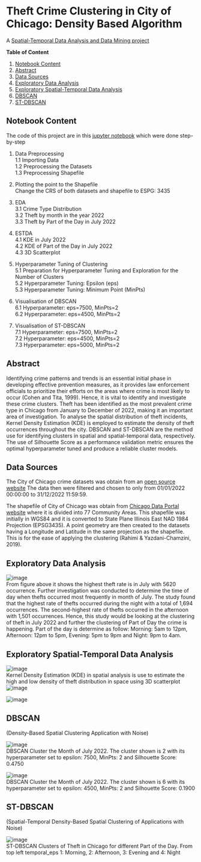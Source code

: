 # Theft Crime Clustering in City of Chicago: Density Based Algorithm
A [Spatial-Temporal Data Analysis and Data Mining project](https://github.com/AlinZohari/STDM/blob/main/chicago.ipynb)

**Table of Content**
1. [Notebook Content](https://github.com/AlinZohari/STDM/blob/main/README.md#notebook-content)
2. [Abstract](https://github.com/AlinZohari/STDM/blob/main/README.md#abstract)
3. [Data Sources](https://github.com/AlinZohari/STDM/blob/main/README.md#data-sources)
4. [Exploratory Data Analysis](https://github.com/AlinZohari/STDM/blob/main/README.md#exploratory-data-analysis)
5. [Exploratory Spatial-Temporal Data Analysis](https://github.com/AlinZohari/STDM/blob/main/README.md#exploratory-spatial-temporal-data-analysia)
6. [DBSCAN](https://github.com/AlinZohari/STDM/blob/main/README.md#dbscan)
7. [ST-DBSCAN](https://github.com/AlinZohari/STDM/blob/main/README.md#st-dbscan) 


## Notebook Content
The code of this project are in this [jupyter notebook](https://github.com/AlinZohari/STDM/blob/main/chicago.ipynb) which were done step-by-step

1. Data Preprocessing <br>
    1.1 Importing Data <br>
    1.2 Preprocessing the Datasets <br>
    1.3 Preprocessing Shapefile <br>
    
2. Plotting the point to the Shapefile <br>
Change the CRS of both datasets and shapefile to ESPG: 3435 <br>
    
3. EDA <br>
    3.1 Crime Type Distribution <br>
    3.2 Theft by month in the year 2022 <br>
    3.3 Theft by Part of the Day in July 2022 <br>
    
4. ESTDA <br>
    4.1 KDE in July 2022 <br>
    4.2 KDE of Part of the Day in July 2022 <br>
    4.3 3D Scatterplot <br>
    
5. Hyperparameter Tuning of Clustering <br>
    5.1 Preparation for Hyperparameter Tuning and Exploration for the Number of Clusters <br>
    5.2 Hyperparameter Tuning: Epsilon (eps) <br>
    5.3 Hyperparameter Tuning: Minimum Point (MinPts) <br>
    
6. Visualisation of DBSCAN <br>
    6.1 Hyperparameter: eps=7500, MinPts=2 <br>
    6.2 Hyperparameter: eps=4500, MinPts=2 <br>
    
7. Visualisation of ST-DBSCAN <br>
    7.1 Hyperparameter: eps=7500, MinPts=2 <br>
    7.2 Hyperparameter: eps=4500, MinPts=2 <br>
    7.3 Hyperparameter: eps=5000, MinPts=2 <br>

## Abstract
Identifying crime patterns and trends is an essential initial phase in developing effective prevention measures, as it provides law enforcement officials to prioritize their efforts on the areas where crime is most likely to occur (Cohen and Tita, 1999). Hence, it is vital to identify and investigate these crime clusters. Theft has been identified as the most prevalent crime type in Chicago from January to December of 2022, making it an important area of investigation. To analyse the spatial distribution of theft incidents, Kernel Density Estimation (KDE) is employed to estimate the density of theft occurrences throughout the city. DBSCAN and ST-DBSCAN are the method use for identifying clusters in spatial and spatial-temporal data, respectively. The use of Silhouette Score as a performance validation metric ensures the optimal hyperparameter tuned and produce a reliable cluster models.

## Data Sources 
The City of Chicago crime datasets was obtain from an [open source website](https://data.cityofchicago.org/Public-Safety/Crimes-2001-to-Present/ijzp-q8t2)
The data then were filtered and chosen to only from 01/01/2022 00:00:00 to 31/12/2022 11:59:59.

The shapefile of City of Chicago was obtain from [Chicago Data Portal website](https://data.cityofchicago.org/Facilities-Geographic-Boundaries/Boundaries-Community-Areas-current-/cauq-8yn6) where it is divided into 77 Community Areas.
This shapefile was initially  in WGS84 and it is converted to State Plane Illinois East NAD 1984 Projection (EPSG3435). 
A point geometry are then created to the datasets having a Longitude and Latitude in the same projection as the shapefile. 
This is for the ease of applying the clustering (Rahimi & Yazdani-Chamzini, 2019).

## Exploratory Data Analysis
![image](https://github.com/AlinZohari/STDM/assets/89179323/05e23de0-0bef-45fc-9b85-5f619d100888) <br>
From figure above it shows the highest theft rate is in July with 5620 occurrence. Further investigation was conducted to determine the time of day when thefts occurred most frequently in month of July. 
The study found that the highest rate of thefts occurred during the night with a total of 1,694 occurrences. The second-highest rate of thefts occurred in the afternoon with 1,501 occurrences. Hence, this study would be looking at the clustering of theft in July 2022 and further the clustering of Part of Day the crime is happening.
Part of the day is determine as follow:
Morning: 5am to 12pm, Afternoon: 12pm to 5pm, Evening: 5pm to 9pm and Night: 9pm to 4am.

## Exploratory Spatial-Temporal Data Analysis
![image](https://github.com/AlinZohari/STDM/assets/89179323/5b296e15-8d62-4ba3-a7cb-8d3ba7ee1911) <br>
Kernel Density Estimation (KDE) in spatial analysis is use to estimate the high and low density of theft distribution in space using 3D scatterplot <br>
![image](https://github.com/AlinZohari/STDM/assets/89179323/1afde2de-92bf-4bf9-8d1b-1105754371aa) <br>

![image](https://github.com/AlinZohari/STDM/assets/89179323/bd305633-b34a-45fd-9964-49dcd73bf0c2) <br>

## DBSCAN
(Density-Based Spatial Clustering Application with Noise)

![image](https://github.com/AlinZohari/STDM/assets/89179323/07fc61ec-8bc7-4496-bd34-25b88abf6465) <br>
DBSCAN Cluster the Month of July 2022. The cluster shown is 2 with its hyperparameter set to epsilon: 7500, MinPts: 2 and Silhouette Score: 0.4750

![image](https://github.com/AlinZohari/STDM/assets/89179323/eee2bf28-fdd9-4596-8b6e-12802751a15c) <br>
DBSCAN Cluster the Month of July 2022. The cluster shown is 6 with its hyperparameter set to epsilon: 4500, MinPts: 2 and Silhouette Score: 0.1900

## ST-DBSCAN
(Spatial-Temporal Density-Based Spatial Clustering of Applications with Noise)

![image](https://github.com/AlinZohari/STDM/assets/89179323/a56f19a0-fd46-476c-8ecb-3967ad1bbc09) <br>
ST-DBSCAN Clusters of Theft in Chicago for different Part of the Day. From top left temporal_eps 1: Morning, 2: Afternoon, 3: Evening and 4: Night
